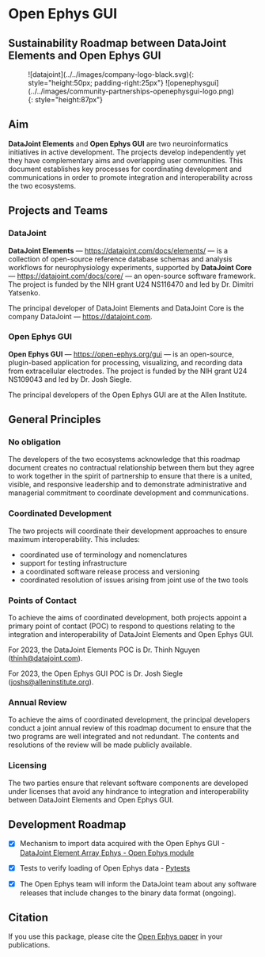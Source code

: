 # Open Ephys GUI

## Sustainability Roadmap between DataJoint Elements and Open Ephys GUI

<figure markdown>
  ![datajoint](../../images/company-logo-black.svg){: style="height:50px; padding-right:25px"}
  ![openephysgui](../../images/community-partnerships-openephysgui-logo.png){: style="height:87px"}
</figure>

## Aim

**DataJoint Elements** and **Open Ephys GUI** are two neuroinformatics initiatives in active development. The projects develop independently yet they have complementary aims and overlapping user communities. This document establishes key processes for coordinating development and communications in order to promote integration and interoperability across the two ecosystems.

## Projects and Teams

### DataJoint

**DataJoint Elements** — https://datajoint.com/docs/elements/ — is a collection of open-source reference database schemas and analysis workflows for neurophysiology experiments, supported by **DataJoint Core** — https://datajoint.com/docs/core/ — an open-source software framework. The project is funded by the NIH grant U24 NS116470 and led by Dr. Dimitri Yatsenko.

The principal developer of DataJoint Elements and DataJoint Core is the company
DataJoint — https://datajoint.com.
  
### Open Ephys GUI

**Open Ephys GUI** — https://open-ephys.org/gui — is an open-source, plugin-based application for processing, visualizing, and recording data from extracellular electrodes. The project is funded by the NIH grant U24 NS109043 and led by Dr. Josh Siegle.

The principal developers of the Open Ephys GUI are at the Allen Institute.

## General Principles

### No obligation

The developers of the two ecosystems acknowledge that this roadmap document creates no contractual relationship between them but they agree to work together in the spirit of partnership to ensure that there is a united, visible, and responsive leadership and to demonstrate administrative and managerial commitment to coordinate development and communications.

### Coordinated Development

The two projects will coordinate their development approaches to ensure maximum interoperability. This includes:

- coordinated use of terminology and nomenclatures
- support for testing infrastructure
- a coordinated software release process and versioning
- coordinated resolution of issues arising from joint use of the two tools

### Points of Contact

To achieve the aims of coordinated development, both projects appoint a primary point of
contact (POC) to respond to questions relating to the integration and interoperability 
of DataJoint Elements and Open Ephys GUI.

For 2023, the DataJoint Elements POC is Dr. Thinh Nguyen (thinh@datajoint.com).

For 2023, the Open Ephys GUI POC is Dr. Josh Siegle (joshs@alleninstitute.org).

### Annual Review

To achieve the aims of coordinated development, the principal developers conduct a joint
annual review of this roadmap document to ensure that the two programs are well integrated and not redundant. The contents and resolutions of the review will be made publicly available.

### Licensing

The two parties ensure that relevant software components are developed under licenses
that avoid any hindrance to integration and interoperability between DataJoint Elements
and Open Ephys GUI.

## Development Roadmap

- [x] Mechanism to import data acquired with the Open Ephys GUI - [DataJoint Element Array Ephys - Open Ephys module](https://github.com/datajoint/element-array-ephys/blob/main/element_array_ephys/readers/openephys.py)

- [x] Tests to verify loading of Open Ephys data - [Pytests](https://github.com/datajoint/workflow-array-ephys/blob/main/tests/test_populate.py)

- [x] The Open Ephys team will inform the DataJoint team about any software releases that include changes to the binary data format (ongoing).

## Citation

If you use this package, please cite the [Open Ephys paper](https://iopscience.iop.org/article/10.1088/1741-2552/aa5eea/meta) in your publications.
